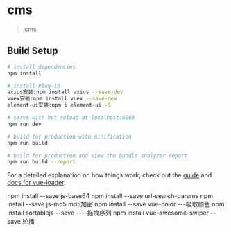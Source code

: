 # cms

> cms

## Build Setup

``` bash
# install dependencies
npm install

# install Plug-in
axios安装:npm install axios --save-dev
vuex安装:npm install vuex --save-dev
element-ui安装:npm i element-ui -S

# serve with hot reload at localhost:8080
npm run dev

# build for production with minification
npm run build

# build for production and view the bundle analyzer report
npm run build --report
```

For a detailed explanation on how things work, check out the [guide](http://vuejs-templates.github.io/webpack/) and [docs for vue-loader](http://vuejs.github.io/vue-loader).

npm install --save js-base64
npm install --save url-search-params
npm install --save js-md5  md5加密
npm install --save vue-color ---吸取颜色
npm install sortablejs --save ----拖拽序列
npm install vue-awesome-swiper --save   轮播
